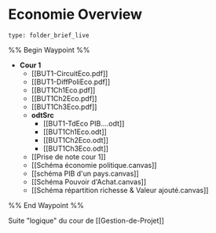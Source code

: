 # Economie Overview
 
```ccard
type: folder_brief_live
```
 
%% Begin Waypoint %%
- **Cour 1**
	- [[BUT1-CircuitEco.pdf]]
	- [[BUT1-DiffPoliEco.pdf]]
	- [[BUT1Ch1Eco.pdf]]
	- [[BUT1Ch2Eco.pdf]]
	- [[BUT1Ch3Eco.pdf]]
	- **odtSrc**
		- [[BUT1-TdEco PIB....odt]]
		- [[BUT1Ch1Eco.odt]]
		- [[BUT1Ch2Eco.odt]]
		- [[BUT1Ch3Eco.odt]]
	- [[Prise de note cour 1]]
	- [[Schéma économie politique.canvas]]
	- [[schéma PIB d'un pays.canvas]]
	- [[Schéma Pouvoir d'Achat.canvas]]
	- [[Schéma répartition richesse & Valeur ajouté.canvas]]

%% End Waypoint %%

Suite "logique" du cour de [[Gestion-de-Projet]]
